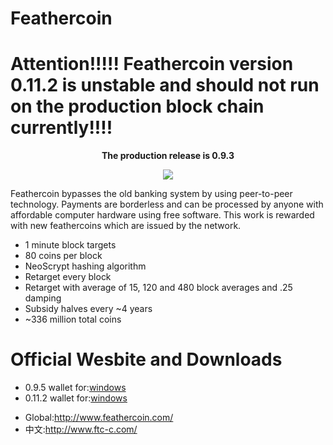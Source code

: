 <h1>Feathercoin</h1>

<h1> Attention!!!!! Feathercoin version 0.11.2 is unstable and should not run on the production block chain currently!!!! </h1>
<p align=center><b> The production release is 0.9.3 </b></p>

<p><center><img src="http://www.ftc-c.com/pack4/F2_240.jpg"></center></p>
<p>Feathercoin bypasses the old banking system by using peer-to-peer technology. Payments are borderless and can be processed by anyone with affordable computer hardware using free software. This work is rewarded with new feathercoins which are issued by the network. </p>

<ul>
<li>1 minute block targets</li>
<li>80 coins per block</li>
<li>NeoScrypt hashing algorithm</li>
<li>Retarget every block</li>
<li>Retarget with average of 15, 120 and 480 block averages and .25 damping</li>
<li>Subsidy halves every ~4 years</li>
<li>~336 million total coins</li>
</ul>

<h1>Official Wesbite and Downloads</h1>
<p>
<ul>
<li>0.9.5 wallet for:<a href="http://www.ftc-c.com/pack3/feathercoin-qt.rar/">windows</a></li>
<li>0.11.2 wallet for:<a href="http://www.ftc-c.com/pack4/feathercoin-setup.exe/">windows</a></li>
</ul>
</p>

<p>
<ul>
<li>Global:<a href="http://www.feathercoin.com/">http://www.feathercoin.com/</a></li>
<li>中文:<a href="http://www.ftc-c.com/">http://www.ftc-c.com/</a>
</ul>
</p>
